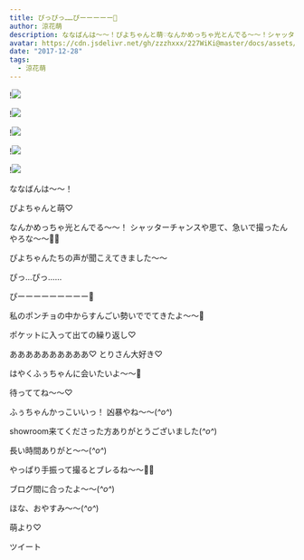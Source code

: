 ```yaml
---
title: ぴっぴっ……ぴーーーーー🐥
author: 涼花萌
description: ななばんは〜〜！ぴよちゃんと萌♡なんかめっちゃ光とんでる〜〜！シャッターチャンスや思て、急いで撮ったんやろな〜〜📸🐥ぴよちゃんたちの声が聞こえてきました...
avatar: https://cdn.jsdelivr.net/gh/zzzhxxx/227WiKi@master/docs/assets/photo/avatar/moe.jpg
date: "2017-12-28"
tags:
  - 涼花萌
---
```


!![](https://cdn.jsdelivr.net/gh/zzzhxxx/227WiKi-image@master/blog-image/moe-2017-12-28_1.jpg)

!![](https://cdn.jsdelivr.net/gh/zzzhxxx/227WiKi-image@master/blog-image/moe-2017-12-28_2.jpg)

!![](https://cdn.jsdelivr.net/gh/zzzhxxx/227WiKi-image@master/blog-image/moe-2017-12-28_3.jpg)

!![](https://cdn.jsdelivr.net/gh/zzzhxxx/227WiKi-image@master/blog-image/moe-2017-12-28_4.jpg)

!![](https://cdn.jsdelivr.net/gh/zzzhxxx/227WiKi-image@master/blog-image/moe-2017-12-28_5.jpg)






ななばんは〜〜！



ぴよちゃんと萌♡






なんかめっちゃ光とんでる〜〜！
シャッターチャンスや思て、急いで撮ったんやろな〜〜📸🐥







ぴよちゃんたちの声が聞こえてきました〜〜


ぴっ…ぴっ……





ぴーーーーーーーーー🐥






私のポンチョの中からすんごい勢いででてきたよ〜〜🐥






ポケットに入って出ての繰り返し♡







ああああああああああ♡
とりさん大好き♡





はやくふぅちゃんに会いたいよ〜〜🐥

待っててね〜〜♡











ふぅちゃんかっこいいっ！
凶暴やね〜〜(*^o^*)









showroom来てくださった方ありがとうございました(*^o^*)

長い時間ありがと〜〜(*^o^*)











やっぱり手振って撮るとブレるね〜〜👋🏻

ブログ間に合ったよ〜〜(*^o^*)






ほな、おやすみ〜〜(*^o^*)


萌より♡


ツイート



